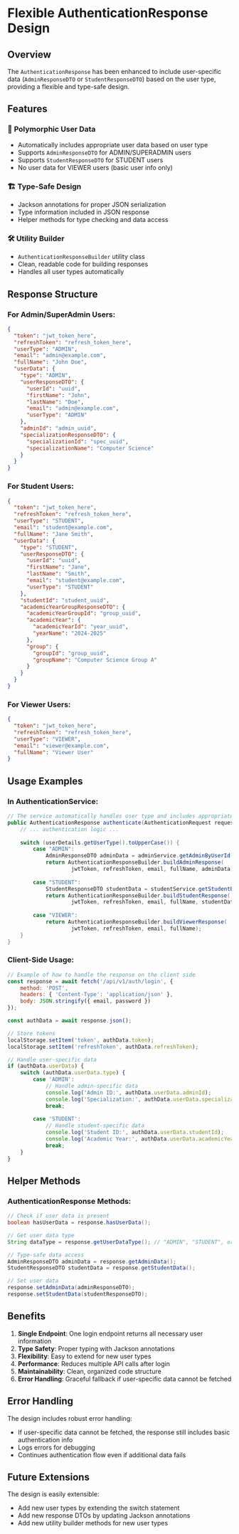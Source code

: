 # Flexible AuthenticationResponse Design

## Overview

The `AuthenticationResponse` has been enhanced to include user-specific data (`AdminResponseDTO` or `StudentResponseDTO`) based on the user type, providing a flexible and type-safe design.

## Features

### 🔄 **Polymorphic User Data**
- Automatically includes appropriate user data based on user type
- Supports `AdminResponseDTO` for ADMIN/SUPERADMIN users
- Supports `StudentResponseDTO` for STUDENT users
- No user data for VIEWER users (basic user info only)

### 🏗️ **Type-Safe Design**
- Jackson annotations for proper JSON serialization
- Type information included in JSON response
- Helper methods for type checking and data access

### 🛠️ **Utility Builder**
- `AuthenticationResponseBuilder` utility class
- Clean, readable code for building responses
- Handles all user types automatically

## Response Structure

### For Admin/SuperAdmin Users:
```json
{
  "token": "jwt_token_here",
  "refreshToken": "refresh_token_here",
  "userType": "ADMIN",
  "email": "admin@example.com",
  "fullName": "John Doe",
  "userData": {
    "type": "ADMIN",
    "userResponseDTO": {
      "userId": "uuid",
      "firstName": "John",
      "lastName": "Doe",
      "email": "admin@example.com",
      "userType": "ADMIN"
    },
    "adminId": "admin_uuid",
    "specializationResponseDTO": {
      "specializationId": "spec_uuid",
      "specializationName": "Computer Science"
    }
  }
}
```

### For Student Users:
```json
{
  "token": "jwt_token_here",
  "refreshToken": "refresh_token_here",
  "userType": "STUDENT",
  "email": "student@example.com",
  "fullName": "Jane Smith",
  "userData": {
    "type": "STUDENT",
    "userResponseDTO": {
      "userId": "uuid",
      "firstName": "Jane",
      "lastName": "Smith",
      "email": "student@example.com",
      "userType": "STUDENT"
    },
    "studentId": "student_uuid",
    "academicYearGroupResponseDTO": {
      "academicYearGroupId": "group_uuid",
      "academicYear": {
        "academicYearId": "year_uuid",
        "yearName": "2024-2025"
      },
      "group": {
        "groupId": "group_uuid",
        "groupName": "Computer Science Group A"
      }
    }
  }
}
```

### For Viewer Users:
```json
{
  "token": "jwt_token_here",
  "refreshToken": "refresh_token_here",
  "userType": "VIEWER",
  "email": "viewer@example.com",
  "fullName": "Viewer User"
}
```

## Usage Examples

### In AuthenticationService:
```java
// The service automatically handles user type and includes appropriate data
public AuthenticationResponse authenticate(AuthenticationRequest request) {
    // ... authentication logic ...
    
    switch (userDetails.getUserType().toUpperCase()) {
        case "ADMIN":
            AdminResponseDTO adminData = adminService.getAdminByUserId(userId);
            return AuthenticationResponseBuilder.buildAdminResponse(
                    jwtToken, refreshToken, email, fullName, adminData);
        
        case "STUDENT":
            StudentResponseDTO studentData = studentService.getStudentByUserId(userId);
            return AuthenticationResponseBuilder.buildStudentResponse(
                    jwtToken, refreshToken, email, fullName, studentData);
        
        case "VIEWER":
            return AuthenticationResponseBuilder.buildViewerResponse(
                    jwtToken, refreshToken, email, fullName);
    }
}
```

### Client-Side Usage:
```javascript
// Example of how to handle the response on the client side
const response = await fetch('/api/v1/auth/login', {
    method: 'POST',
    headers: { 'Content-Type': 'application/json' },
    body: JSON.stringify({ email, password })
});

const authData = await response.json();

// Store tokens
localStorage.setItem('token', authData.token);
localStorage.setItem('refreshToken', authData.refreshToken);

// Handle user-specific data
if (authData.userData) {
    switch (authData.userData.type) {
        case 'ADMIN':
            // Handle admin-specific data
            console.log('Admin ID:', authData.userData.adminId);
            console.log('Specialization:', authData.userData.specializationResponseDTO.specializationName);
            break;
            
        case 'STUDENT':
            // Handle student-specific data
            console.log('Student ID:', authData.userData.studentId);
            console.log('Academic Year:', authData.userData.academicYearGroupResponseDTO.academicYear.yearName);
            break;
    }
}
```

## Helper Methods

### AuthenticationResponse Methods:
```java
// Check if user data is present
boolean hasUserData = response.hasUserData();

// Get user data type
String dataType = response.getUserDataType(); // "ADMIN", "STUDENT", or null

// Type-safe data access
AdminResponseDTO adminData = response.getAdminData();
StudentResponseDTO studentData = response.getStudentData();

// Set user data
response.setAdminData(adminResponseDTO);
response.setStudentData(studentResponseDTO);
```

## Benefits

1. **Single Endpoint**: One login endpoint returns all necessary user information
2. **Type Safety**: Proper typing with Jackson annotations
3. **Flexibility**: Easy to extend for new user types
4. **Performance**: Reduces multiple API calls after login
5. **Maintainability**: Clean, organized code structure
6. **Error Handling**: Graceful fallback if user-specific data cannot be fetched

## Error Handling

The design includes robust error handling:
- If user-specific data cannot be fetched, the response still includes basic authentication info
- Logs errors for debugging
- Continues authentication flow even if additional data fails

## Future Extensions

The design is easily extensible:
- Add new user types by extending the switch statement
- Add new response DTOs by updating Jackson annotations
- Add new utility builder methods for new user types 